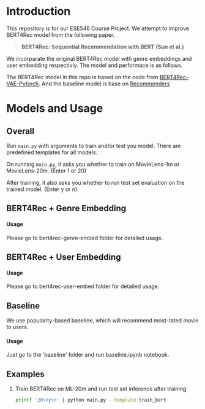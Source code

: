 # Introduction

This repository is for our ESE546 Course Project. We attempt to improve BERT4Rec model from the following paper.

> **BERT4Rec: Sequential Recommendation with BERT (Sun et al.)**

We incorparate the original BERT4Rec model with genre embeddings and user embedding respectivly. The model and performace is as follows.

The BERT4Rec model in this repo is based on the code from <a href="https://github.com/jaywonchung/BERT4Rec-VAE-Pytorch"> BERT4Rec-VAE-Pytorch</a>. And the baseline model is base on <a href="https://github.com/recommenders-team/recommenders/tree/main/"> Recommenders</a>

# Models and Usage

## Overall

Run `main.py` with arguments to train and/or test you model. There are predefined templates for all models.

On running `main.py`, it asks you whether to train on MovieLens-1m or MovieLens-20m. (Enter 1 or 20)

After training, it also asks you whether to run test set evaluation on the trained model. (Enter y or n)

## BERT4Rec + Genre Embedding

#### Usage
Please go to bert4rec-genre-embed folder for detailed usage.

## BERT4Rec + User Embedding

#### Usage
Please go to bert4rec-user-embed folder for detailed usage.

## Baseline

We use popularity-based baseline, which will recommend most-rated movie to users.

#### Usage

Just go to the 'baseline' folder and run baseline.ipynb notebook.

## Examples

1. Train BERT4Rec on ML-20m and run test set inference after training

   ```bash
   printf '20\ny\n' | python main.py --template train_bert
   ```